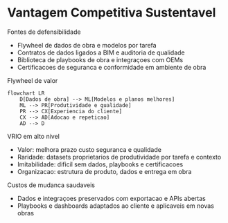 # Vantagem Competitiva Sustentavel

Fontes de defensibilidade
- Flywheel de dados de obra e modelos por tarefa
- Contratos de dados ligados a BIM e auditoria de qualidade
- Biblioteca de playbooks de obra e integraçoes com OEMs
- Certificacoes de seguranca e conformidade em ambiente de obra

Flywheel de valor

```mermaid
flowchart LR
    D[Dados de obra] --> ML[Modelos e planos melhores]
    ML --> PR[Produtividade e qualidade]
    PR --> CX[Experiencia do cliente]
    CX --> AD[Adocao e repeticao]
    AD --> D
```

VRIO em alto nivel
- Valor: melhora prazo custo seguranca e qualidade
- Raridade: datasets proprietarios de produtividade por tarefa e contexto
- Imitabilidade: dificil sem dados, playbooks e certificacoes
- Organizacao: estrutura de produto, dados e entrega em obra

Custos de mudanca saudaveis
- Dados e integraçoes preservados com exportacao e APIs abertas
- Playbooks e dashboards adaptados ao cliente e aplicaveis em novas obras

